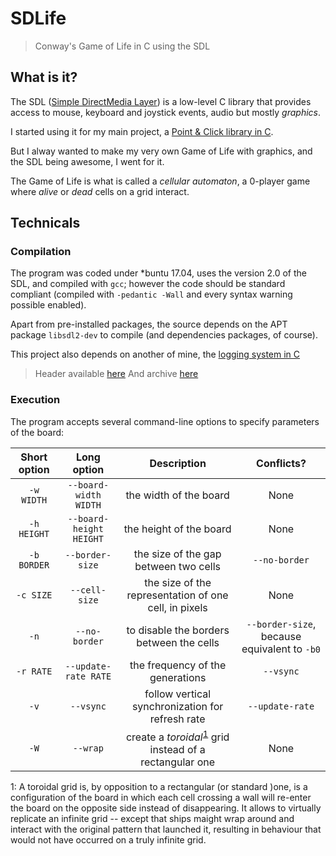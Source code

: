 # SDLife

> Conway's Game of Life in C using the SDL


## What is it?

The SDL ([Simple DirectMedia Layer](http://www.libsdl.org)) is a low-level C
library that provides access to mouse, keyboard and joystick events, audio but
mostly *graphics*.

I started using it for my main project, a
[Point & Click library in C](https://github.com/Moonstroke/C-SDL-Point-Click).

But I alway wanted to make my very own Game of Life with graphics, and the SDL
being awesome, I went for it.

The Game of Life is what is called a *cellular automaton*, a 0-player game where
*alive* or *dead* cells on a grid interact.


## Technicals

### Compilation

The program was coded under *buntu 17.04, uses the version 2.0 of the SDL, and
compiled with `gcc`; however the code should be standard compliant (compiled
with `-pedantic -Wall` and every syntax warning possible enabled).

Apart from pre-installed packages, the source depends on the APT package
`libsdl2-dev` to compile (and dependencies packages, of course).

This project also depends on another of mine, the [logging system in C](https://github.com/Moonstroke/C-log.git)

> Header available [here](https://drive.google.com/uc?id=1abiyY2pTgT5ADHqDJs_0YMSv3cDdelAq)
> And archive [here](https://drive.google.com/uc?id=10YVKVufUiqVuuotLexu5ZQHP4d_UvKq0)


### Execution

The program accepts several command-line options to specify parameters of the
board:

Short option|Long option|Description|Conflicts?
:----:|:---:|:----:|:----:
`-w WIDTH`|`--board-width WIDTH`|the width of the board|None
`-h HEIGHT`|`--board-height  HEIGHT`|the height of the board|None
`-b BORDER`|`--border-size`|the size of the gap between two cells|`--no-border`
`-c SIZE`|`--cell-size`|the size of the representation of one cell, in pixels|None
`-n`|`--no-border`|to disable the borders between the cells|`--border-size`, because equivalent to `-b0`
`-r RATE`|`--update-rate RATE`|the frequency of the generations|`--vsync`
`-v`|`--vsync`|follow vertical synchronization for refresh rate|`--update-rate`
`-W`|`--wrap`|create a *toroidal*<sup>[1](#1)</sup> grid instead of a rectangular one|None

<a name="1">1</a>: A toroidal grid is, by opposition to a rectangular (or
standard )one, is a configuration of the board in which each cell crossing a
wall will re-enter the board on the opposite side instead of disappearing. It
allows to virtually replicate an infinite grid -- except that ships maight wrap
around and interact with the original pattern that launched it, resulting in
behaviour that would not have occurred on a truly infinite grid.


